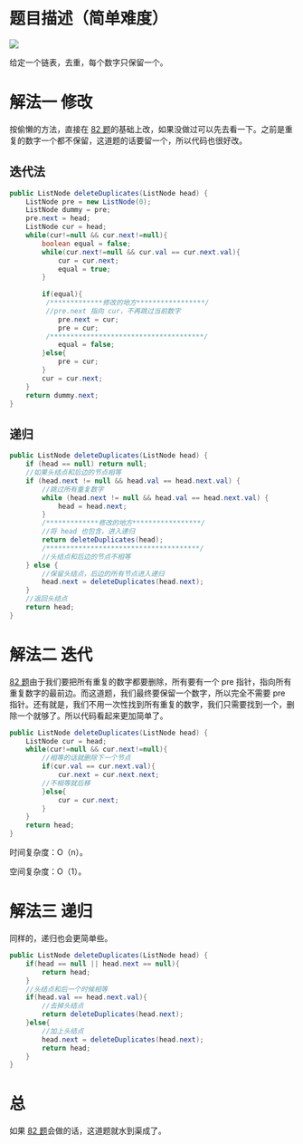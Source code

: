 # 题目描述（简单难度）

![](https://windliang.oss-cn-beijing.aliyuncs.com/83.jpg)

给定一个链表，去重，每个数字只保留一个。

# 解法一 修改

按偷懒的方法，直接在 [82 题](<https://leetcode.wang/leetCode-82-Remove-Duplicates-from-Sorted-ListII.html>)的基础上改，如果没做过可以先去看一下。之前是重复的数字一个都不保留，这道题的话要留一个，所以代码也很好改。

## 迭代法

```java
public ListNode deleteDuplicates(ListNode head) { 
    ListNode pre = new ListNode(0);
    ListNode dummy = pre;
    pre.next = head;
    ListNode cur = head;
    while(cur!=null && cur.next!=null){
        boolean equal = false;
        while(cur.next!=null && cur.val == cur.next.val){ 
            cur = cur.next;
            equal = true; 
        }
      
        if(equal){
         /*************修改的地方*****************/
         //pre.next 指向 cur，不再跳过当前数字
            pre.next = cur;
            pre = cur;
         /**************************************/
            equal = false;
        }else{
            pre = cur;
        }
        cur = cur.next;
    }
    return dummy.next;
}
```

## 递归

```java
public ListNode deleteDuplicates(ListNode head) {
    if (head == null) return null;
    //如果头结点和后边的节点相等
    if (head.next != null && head.val == head.next.val) {
        //跳过所有重复数字
        while (head.next != null && head.val == head.next.val) {
            head = head.next;
        } 
        /*************修改的地方*****************/
        //将 head 也包含，进入递归
        return deleteDuplicates(head);
        /**************************************/
        //头结点和后边的节点不相等
    } else {
        //保留头结点，后边的所有节点进入递归
        head.next = deleteDuplicates(head.next);
    }
    //返回头结点
    return head;
}
```

# 解法二 迭代

 [82 题](<https://leetcode.wang/leetCode-82-Remove-Duplicates-from-Sorted-ListII.html>)由于我们要把所有重复的数字都要删除，所有要有一个 pre 指针，指向所有重复数字的最前边。而这道题，我们最终要保留一个数字，所以完全不需要 pre 指针。还有就是，我们不用一次性找到所有重复的数字，我们只需要找到一个，删除一个就够了。所以代码看起来更加简单了。

```java
public ListNode deleteDuplicates(ListNode head) {  
    ListNode cur = head;
    while(cur!=null && cur.next!=null){ 
        //相等的话就删除下一个节点
        if(cur.val == cur.next.val){ 
            cur.next = cur.next.next; 
        //不相等就后移
        }else{
            cur = cur.next;
        }
    }
    return head;
}
```

时间复杂度：O（n）。

空间复杂度：O（1）。

# 解法三 递归

同样的，递归也会更简单些。

```java
public ListNode deleteDuplicates(ListNode head) { 
    if(head == null || head.next == null){
        return head;
    }
    //头结点和后一个时候相等
    if(head.val == head.next.val){
        //去掉头结点
        return deleteDuplicates(head.next);
    }else{
        //加上头结点
        head.next = deleteDuplicates(head.next);
        return head;
    }
}
```

# 总

如果 [82 题](<https://leetcode.wang/leetCode-82-Remove-Duplicates-from-Sorted-ListII.html>)会做的话，这道题就水到渠成了。

